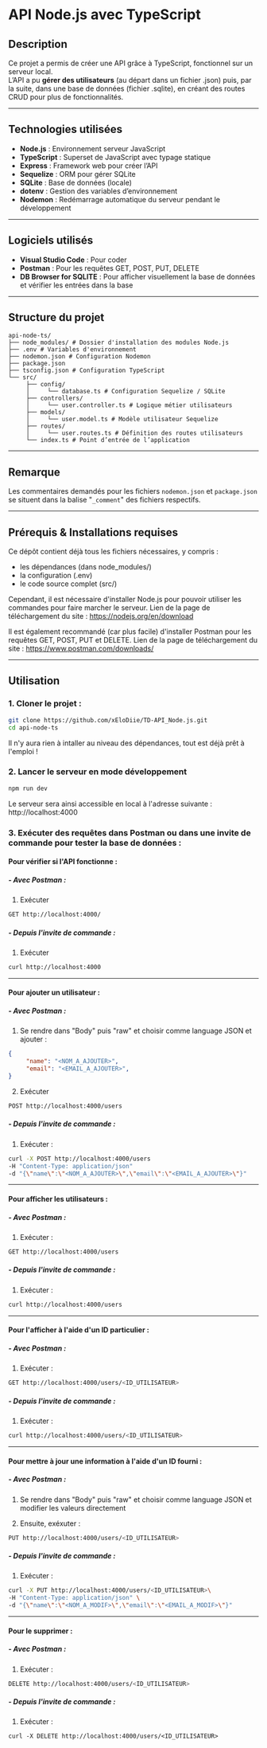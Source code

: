 # API Node.js avec TypeScript

## Description
Ce projet a permis de créer une API grâce à TypeScript, fonctionnel sur un serveur local.  
L’API a pu **gérer des utilisateurs** (au départ dans un fichier .json) puis, par la suite, dans une base de données (fichier .sqlite), en créant des routes CRUD pour plus de fonctionnalités.

---

## Technologies utilisées
- **Node.js** : Environnement serveur JavaScript
- **TypeScript** : Superset de JavaScript avec typage statique
- **Express** : Framework web pour créer l’API
- **Sequelize** : ORM pour gérer SQLite
- **SQLite** : Base de données (locale)
- **dotenv** : Gestion des variables d’environnement
- **Nodemon** : Redémarrage automatique du serveur pendant le développement

---

## Logiciels utilisés
- **Visual Studio Code** : Pour coder
- **Postman** : Pour les requêtes GET, POST, PUT, DELETE
- **DB Browser for SQLITE** : Pour afficher visuellement la base de données et vérifier les entrées dans la base

---

## Structure du projet

```
api-node-ts/
├── node_modules/ # Dossier d'installation des modules Node.js
├── .env # Variables d'environnement
├── nodemon.json # Configuration Nodemon
├── package.json
├── tsconfig.json # Configuration TypeScript
└── src/
     ├── config/
     │     └── database.ts # Configuration Sequelize / SQLite
     ├── controllers/
     │     └── user.controller.ts # Logique métier utilisateurs
     ├── models/
     │     └── user.model.ts # Modèle utilisateur Sequelize
     ├── routes/
     │     └── user.routes.ts # Définition des routes utilisateurs
     └── index.ts # Point d’entrée de l’application
```

---

## Remarque

Les commentaires demandés pour les fichiers ```nodemon.json``` et ```package.json``` se situent dans la balise "```_comment```" des fichiers respectifs.

---

## Prérequis & Installations requises

Ce dépôt contient déjà tous les fichiers nécessaires, y compris : 
* les dépendances (dans node_modules/)
* la configuration (.env)
* le code source complet (src/)
  
Cependant, il est nécessaire d'installer Node.js pour pouvoir utiliser les commandes pour faire marcher le serveur.
Lien de la page de téléchargement du site : https://nodejs.org/en/download 


Il est également recommandé (car plus facile) d'installer Postman pour les requêtes GET, POST, PUT et DELETE. 
Lien de la page de téléchargement du site : https://www.postman.com/downloads/

---

## Utilisation

### 1. Cloner le projet :
```bash
git clone https://github.com/xEloDiie/TD-API_Node.js.git
cd api-node-ts
```

Il n'y aura rien à intaller au niveau des dépendances, tout est déjà prêt à l'emploi !

### 2. Lancer le serveur en mode développement
```bash
npm run dev
```
Le serveur sera ainsi accessible en local à l'adresse suivante : http://localhost:4000

### 3. Exécuter des requêtes dans Postman ou dans une invite de commande pour tester la base de données :

#### Pour vérifier si l'API fonctionne :

##### - Avec Postman :

1. Exécuter
```bash
GET http://localhost:4000/
```

##### - Depuis l'invite de commande :

1. Exécuter
```bash
curl http://localhost:4000
```

---

#### Pour ajouter un utilisateur :

##### - Avec Postman :
  
1. Se rendre dans "Body" puis "raw" et choisir comme language JSON et ajouter :
```JSON
{
     "name": "<NOM_A_AJOUTER>",
     "email": "<EMAIL_A_AJOUTER>",
}
```

2. Exécuter
```bash
POST http://localhost:4000/users
```

##### - Depuis l'invite de commande :

1. Exécuter :
```bash
curl -X POST http://localhost:4000/users
-H "Content-Type: application/json"
-d "{\"name\":\"<NOM_A_AJOUTER>\",\"email\":\"<EMAIL_A_AJOUTER>\"}"
```

---

#### Pour afficher les utilisateurs :

##### - Avec Postman :

1. Exécuter :
```bash
GET http://localhost:4000/users
```

##### - Depuis l'invite de commande :

1. Exécuter :
```bash
curl http://localhost:4000/users
```

---

#### Pour l'afficher à l'aide d'un ID particulier : 

##### - Avec Postman :

1. Exécuter :
```bash
GET http://localhost:4000/users/<ID_UTILISATEUR>
```

##### - Depuis l'invite de commande :

1. Exécuter :
```bash
curl http://localhost:4000/users/<ID_UTILISATEUR>
```

---

#### Pour mettre à jour une information à l'aide d'un ID fourni : 

##### - Avec Postman :

1. Se rendre dans "Body" puis "raw" et choisir comme language JSON et modifier les valeurs directement
   
2. Ensuite, exéxuter : 
```bash
PUT http://localhost:4000/users/<ID_UTILISATEUR>
```

##### - Depuis l'invite de commande :

1. Exécuter : 
```bash
curl -X PUT http://localhost:4000/users/<ID_UTILISATEUR>\
-H "Content-Type: application/json" \
-d "{\"name\":\"<NOM_A_MODIF>\",\"email\":\"<EMAIL_A_MODIF>\"}"
```

---

#### Pour le supprimer :
  
##### - Avec Postman :

1. Exécuter :
```bash
DELETE http://localhost:4000/users/<ID_UTILISATEUR>
```

##### - Depuis l'invite de commande : 

1. Exécuter :
```
curl -X DELETE http://localhost:4000/users/<ID_UTILISATEUR>
```

